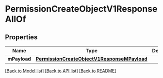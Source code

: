 # PermissionCreateObjectV1ResponseAllOf

## Properties
Name | Type | Description | Notes
------------ | ------------- | ------------- | -------------
**mPayload** | [**PermissionCreateObjectV1ResponseMPayload**](PermissionCreateObjectV1ResponseMPayload.md) |  | 

[[Back to Model list]](../README.md#documentation-for-models) [[Back to API list]](../README.md#documentation-for-api-endpoints) [[Back to README]](../README.md)


